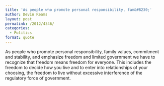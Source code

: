```yaml
---
title: 'As people who promote personal responsibility, fam&#8230;'
author: Devin Reams
layout: post
permalink: /2012/4346/
categories:
  - Politics
format: quote
---
```

As people who promote personal responsibility, family values, commitment and stability, and emphasize freedom and limited government we have to recognize that freedom means freedom for everyone. This includes the freedom to decide how you live and to enter into relationships of your choosing, the freedom to live without excessive interference of the regulatory force of government.